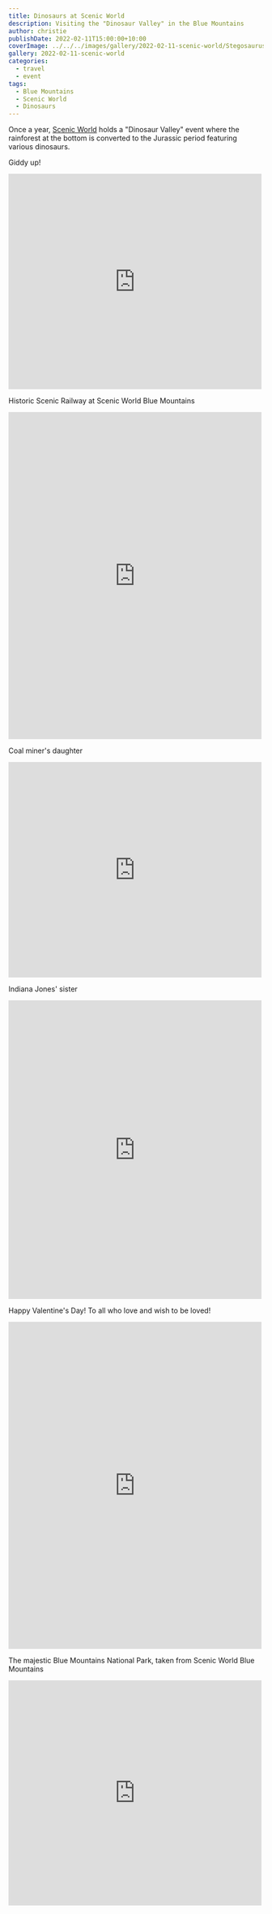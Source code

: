 ```yaml
---
title: Dinosaurs at Scenic World
description: Visiting the "Dinosaur Valley" in the Blue Mountains
author: christie
publishDate: 2022-02-11T15:00:00+10:00
coverImage: ../../../images/gallery/2022-02-11-scenic-world/Stegosaurus.jpeg
gallery: 2022-02-11-scenic-world
categories:
  - travel
  - event
tags:
  - Blue Mountains
  - Scenic World
  - Dinosaurs
---
```

Once a year, [Scenic World](https://www.scenicworld.com.au/dinosaur-valley) holds a "Dinosaur Valley" event where the rainforest at the bottom is converted to the Jurassic period featuring various dinosaurs.

Giddy up!

<iframe src="https://www.facebook.com/plugins/post.php?href=https%3A%2F%2Fwww.facebook.com%2Fchris1.tham%2Fposts%2Fpfbid0a5XfXq7XtJWoLJpr9gbwUVJXs88ZhGpJg3Waf2s8xHxAN2QmTSe2V3vbYithADWQl&show_text=true&width=500" width="500" height="425" style="border:none;overflow:hidden" scrolling="no" frameborder="0" allowfullscreen="true" allow="autoplay; clipboard-write; encrypted-media; picture-in-picture; web-share"></iframe>

Historic Scenic Railway at Scenic World Blue Mountains

<iframe src="https://www.facebook.com/plugins/post.php?href=https%3A%2F%2Fwww.facebook.com%2Fchris1.tham%2Fposts%2Fpfbid0nUZwvCHgGX83K17hyBP3Q2gKtDh4ciKdTrW6cip9ZCwWZnEUz5Bf7gbSkQTVap6Nl&show_text=true&width=500" width="500" height="645" style="border:none;overflow:hidden" scrolling="no" frameborder="0" allowfullscreen="true" allow="autoplay; clipboard-write; encrypted-media; picture-in-picture; web-share"></iframe>


Coal miner's daughter

<iframe src="https://www.facebook.com/plugins/post.php?href=https%3A%2F%2Fwww.facebook.com%2Fchris1.tham%2Fposts%2Fpfbid0r7Za4WoA3KzVaonpFJ7EVG2Kp9ihanjPqNeLWd2cr9ButJBfnyYiGj32BBLfyeEvl&show_text=true&width=500" width="500" height="425" style="border:none;overflow:hidden" scrolling="no" frameborder="0" allowfullscreen="true" allow="autoplay; clipboard-write; encrypted-media; picture-in-picture; web-share"></iframe>

Indiana Jones' sister

<iframe src="https://www.facebook.com/plugins/post.php?href=https%3A%2F%2Fwww.facebook.com%2Fchris1.tham%2Fposts%2Fpfbid02YcnH1LYG39aY6Evoa3Eos9bB3cnEWAjEMMCuZdouP2CvohH2wA58svZsLpLavHHdl&show_text=true&width=500" width="500" height="589" style="border:none;overflow:hidden" scrolling="no" frameborder="0" allowfullscreen="true" allow="autoplay; clipboard-write; encrypted-media; picture-in-picture; web-share"></iframe>

Happy Valentine's Day! To all who love and wish to be loved!

<iframe src="https://www.facebook.com/plugins/post.php?href=https%3A%2F%2Fwww.facebook.com%2Fchris1.tham%2Fposts%2Fpfbid02NXR1joXA8sTgwnV9R4ZWtmGyZdpRdSi6Swit355kGvRdsbeWdAJFXPvZ1beMrJV2l&show_text=true&width=500" width="500" height="645" style="border:none;overflow:hidden" scrolling="no" frameborder="0" allowfullscreen="true" allow="autoplay; clipboard-write; encrypted-media; picture-in-picture; web-share"></iframe>

The majestic Blue Mountains National Park, taken from Scenic World Blue Mountains

<iframe src="https://www.facebook.com/plugins/post.php?href=https%3A%2F%2Fwww.facebook.com%2Fchris1.tham%2Fposts%2Fpfbid0j6Y5nQYDr87rNGqKC5BWscRDe6qjK4ga4uSzfTGMXzhUuuxUmnaR7B4c3PKoHrjSl&show_text=true&width=500" width="500" height="444" style="border:none;overflow:hidden" scrolling="no" frameborder="0" allowfullscreen="true" allow="autoplay; clipboard-write; encrypted-media; picture-in-picture; web-share"></iframe>
